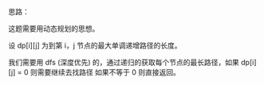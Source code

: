 思路：

这题需要用动态规划的思想。

设 dp[i][j] 为到第 i，j 节点的最大单调递增路径的长度。

我们需要用 dfs (深度优先) 的，通过递归的获取每个节点的最长路径，如果 dp[i][j] = 0 则需要继续去找路径
如果不等于 0 则直接返回。

